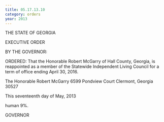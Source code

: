 ```yaml
---
title: 05.17.13.10
category: orders
year: 2013
---
```

 

THE STATE OF GEORGIA

EXECUTIVE ORDER

BY THE GOVERNOR:

ORDERED: That the Honorable Robert McGarry of Hall County, Georgia, is
reappointed as a member of the Statewide Independent Living
Council for a term of office ending April 30, 2016.

The Honorable Robert McGarry
6599 Pondview Court
Clermont, Georgia 30527

This seventeenth day of May, 2013

human 9%.

GOVERNOR

